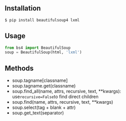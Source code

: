 Installation
------------
```bash
$ pip install beautifulsoup4 lxml
```
Usage
-----
```python
from bs4 import BeautifulSoup
soup = BeautifulSoup(html, 'lxml')
```

Methods
-------
- soup.tagname[classname]
- soup.tagname.get(classname)
- soup.find_all(name, attrs, recursive, text, \*\*kwargs): use`recursive=False`to find direct children
- soup.find(name, attrs, recursive, text, \*\*kwargs)
- soup.select(tag + blank + attr)
- soup.get_text(separator)
